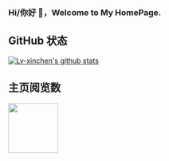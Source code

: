 ### Hi/你好 👋，Welcome to My HomePage.

## GitHub 状态
[![Lv-xinchen's github stats](https://github-readme-stats.vercel.app/api?username=drpasserby&theme=vue&show_icons=true&locale=cn)](https://github.com/drpasserby/)

## 主页阅览数
<img src="https://badges.toozhao.com/badges/01GH5P1N8DVSCB5PJB1XS9S8HQ/green.svg" width=100//>
